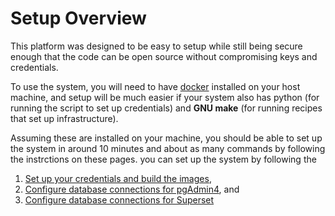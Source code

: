 # Setup Overview

This platform was designed to be easy to setup while still being secure enough that the code can be open source without compromising keys and credentials.

To use the system, you will need to have [docker](https://docs.docker.com/get-docker/) installed on your host machine, and setup will be much easier if your system also has python (for running the script to set up credentials) and **GNU make** (for running recipes that set up infrastructure).

Assuming these are installed on your machine, you should be able to set up the system in around 10 minutes and about as many commands by following the instrctions on these pages. you can set up the system by following the 

1. [Set up your credentials and build the images](/setup/getting_started),
2. [Configure database connections for pgAdmin4](/setup/pgAdmin4), and
3. [Configure database connections for Superset](/setup/superset_setup)
